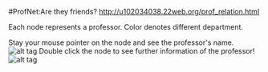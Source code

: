 #ProfNet:Are they friends?
http://u102034038.22web.org/prof_relation.html

Each node represents a professor. Color denotes different department.

Stay your mouse pointer on the node and see the professor's name.
![alt tag](https://scontent-tpe1-1.xx.fbcdn.net/v/t31.0-8/17835012_1445903975474572_5280206670495278169_o.jpg?oh=b3060dccaacb8af0fee803ce98f4d32e&oe=598FF4CA)
Double click the node to see further information of the professor!
![alt tag](https://scontent-tpe1-1.xx.fbcdn.net/v/t31.0-8/17636777_1445902458808057_265512404741467810_o.jpg?oh=682093600be2f9eeaccecaecb4f187d7&oe=5955F080)
